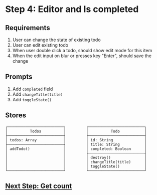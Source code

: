 # Step 4: Editor and Is completed

## Requirements

1. User can change the state of existing todo
2. User can edit existing todo
3. When user double click a todo, should show edit mode for this item
4. When the edit input on blur or presses key "Enter", should save the change


## Prompts

1. Add `completed` field
2. Add `changeTitle(title)`
3. Add `toggleState()`


## Stores

```
┌─────────────────────────┐         ┌─────────────────────────┐
│          Todos          │         │          Todo           │
├─────────────────────────┤         ├─────────────────────────┤
│ todos: Array            │         │ id: String              │
├─────────────────────────┤         │ title: String           │
│ addTodo()               │         │ completed: Boolean      │
│                         │         ├─────────────────────────┤
│                         │         │ destroy()               │
│                         │         │ changeTitle(title)      │
│                         │         │ toggleState()           │
└─────────────────────────┘         └─────────────────────────┘
```


## [Next Step: Get count](STEP_5.md)
